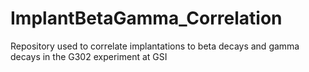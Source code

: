 # ImplantBetaGamma_Correlation
Repository used to correlate implantations to beta decays and gamma decays in the G302 experiment at GSI
